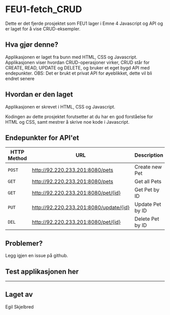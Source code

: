 # FEU1-fetch_CRUD

Dette er det fjerde prosjektet som FEU1 lager i Emne 4 Javascript og API og er laget for å vise CRUD-eksempler.

## Hva gjør denne?

Applikasjonen er laget fra bunn med HTML, CSS og Javascript.
Applikasjonen viser hvordan CRUD-operasjoner virker, CRUD står for CREATE, READ, UPDATE og DELETE, og bruker et eget bygd API med endepunkter.
OBS: Det er brukt et privat API for øyeblikket, dette vil bli endret senere

## Hvordan er den laget

Applikasjonen er skrevet i HTML, CSS og Javascript.

Kodingen av dette prosjektet forutsetter at du har en god forståelse for HTML og CSS, samt mestrer å skrive noe kode i Javascript.

## Endepunkter for API'et

| HTTP Method | URL                                    | Description      |
| ----------- | -------------------------------------- | ---------------- |
| `POST`      | http://92.220.233.201:8080/pets        | Create new Pet   |
| `GET`       | http://92.220.233.201:8080/pets        | Get all Pets     |
| `GET`       | http://92.220.233.201:8080/pet/{id}    | Get Pet by ID    |
| `PUT`       | http://92.220.233.201:8080/update/{id} | Update Pet by ID |
| `DEL`       | http://92.220.233.201:8080/pet/{id}    | Delete Pet by ID |

## Problemer?

Legg igjen en issue på github.

## Test applikasjonen her

---

## Laget av

Egil Skjelbred
